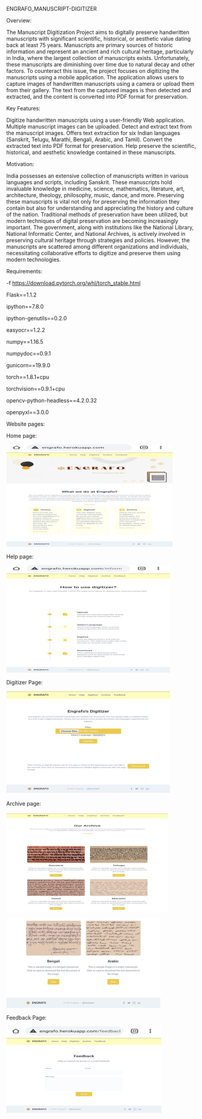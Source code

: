 ENGRAFO_MANUSCRIPT-DIGITIZER

Overview:

The Manuscript Digitization Project aims to digitally preserve handwritten manuscripts with significant scientific, historical, or aesthetic value dating back at least 75 years. Manuscripts are primary sources of historic information and represent an ancient and rich cultural heritage, particularly in India, where the largest collection of manuscripts exists. Unfortunately, these manuscripts are diminishing over time due to natural decay and other factors. 
To counteract this issue, the project focuses on digitizing the manuscripts using a mobile application. The application allows users to capture images of handwritten manuscripts using a camera or upload them from their gallery. The text from the captured images is then detected and extracted, and the content is converted into PDF format for preservation.

Key Features:

Digitize handwritten manuscripts using a user-friendly Web application.
Multiple manuscript images can be uploaded.
Detect and extract text from the manuscript images.
Offers text extraction for six Indian languages (Sanskrit, Telugu, Marathi, Bengali, Arabic, and Tamil).
Convert the extracted text into PDF format for preservation.
Help preserve the scientific, historical, and aesthetic knowledge contained in these manuscripts.


Motivation:

India possesses an extensive collection of manuscripts written in various languages and scripts, including Sanskrit. These manuscripts hold invaluable knowledge in medicine, science, mathematics, literature, art, architecture, theology, philosophy, music, dance, and more. Preserving these manuscripts is vital not only for preserving the information they contain but also for understanding and appreciating the history and culture of the nation. Traditional methods of preservation have been utilized, but modern techniques of digital preservation are becoming increasingly important. The government, along with institutions like the National Library, National Informatic Center, and National Archives, is actively involved in preserving cultural heritage through strategies and policies. However, the manuscripts are scattered among different organizations and individuals, necessitating collaborative efforts to digitize and preserve them using modern technologies.

Requirements:

-f https://download.pytorch.org/whl/torch_stable.html

Flask==1.1.2

ipython==7.8.0

ipython-genutils==0.2.0

easyocr==1.2.2

numpy==1.16.5

numpydoc==0.9.1

gunicorn==19.9.0

torch==1.8.1+cpu 

torchvision==0.9.1+cpu

opencv-python-headless==4.2.0.32

openpyxl==3.0.0






Website pages:

Home page:




![Home](https://github.com/Sachan99/Engrafo_Manuscript-digitizer/blob/master/home.jpg)



 
Help page:




![Home](https://github.com/Sachan99/Engrafo_Manuscript-digitizer/blob/master/help.jpg)


 




Digitizer Page:







![Home](https://github.com/Sachan99/Engrafo_Manuscript-digitizer/blob/master/digitizer.jpg)






 
Archive page:






 ![Home](https://github.com/Sachan99/Engrafo_Manuscript-digitizer/blob/master/archive.jpg)







  ![Home](https://github.com/Sachan99/Engrafo_Manuscript-digitizer/blob/master/archive1.jpg)





  
 

Feedback Page:






 ![Home](https://github.com/Sachan99/Engrafo_Manuscript-digitizer/blob/master/feedback.jpg)




 


